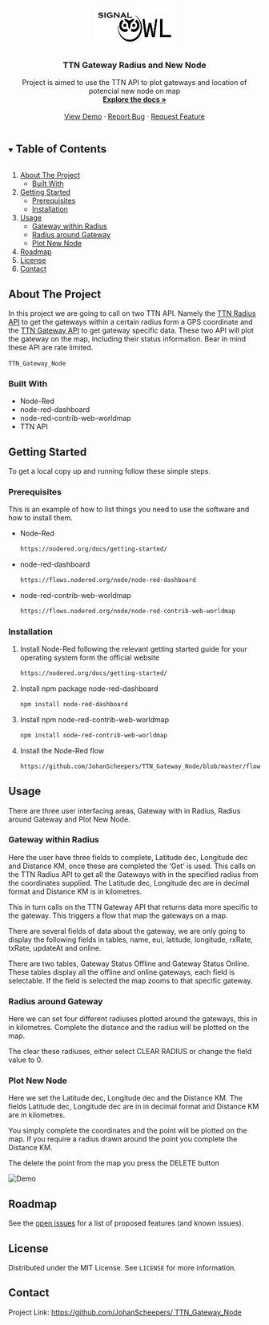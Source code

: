 ﻿<!-- PROJECT LOGO -->
<br />
<p align="center">
  <a href="https://github.com/JohanScheepers/TTN_Gateway_Node">
    <img src="images/SIGNALOWL.jpg" alt="Logo" width="160" height="80">
  </a>

  <h3 align="center">TTN Gateway Radius and New Node</h3>

  <p align="center">
    Project is aimed to use the TTN API to plot gateways and location of potencial new node on map
    <br />
    <a href="https://github.com/JohanScheepers/TTN_Gateway_Node"><strong>Explore the docs »</strong></a>
    <br />
    <br />
    <a href="https://github.com/JohanScheepers/TTN_Gateway_Node/blob/main/images/gatewayRadius.gif">View Demo</a>
    ·
    <a href="https://github.com/JohanScheepers/TTN_Gateway_Node/issues">Report Bug</a>
    ·
    <a href="https://github.com/JohanScheepers/TTN_Gateway_Node/issues">Request Feature</a>
  </p>
</p>



<!-- TABLE OF CONTENTS -->
<details open="open">
  <summary><h2 style="display: inline-block">Table of Contents</h2></summary>
  <ol>
    <li>
      <a href="#about-the-project">About The Project</a>
      <ul>
        <li><a href="#built-with">Built With</a></li>
      </ul>
    </li>
    <li>
      <a href="#getting-started">Getting Started</a>
      <ul>
        <li><a href="#prerequisites">Prerequisites</a></li>
        <li><a href="#installation">Installation</a></li>
      </ul>
    </li>
    <li>
	<a href="#usage">Usage</a>
	<ul>
        <li><a href="#gateway within radius">Gateway within Radius</a></li>
        <li><a href="#radius around gateway">Radius around Gateway</a></li>
        <li><a href="#plot new node">Plot New Node</a></li>
      </ul>
    </li> 
    <li><a href="#roadmap">Roadmap</a></li>
    <li><a href="#license">License</a></li>
    <li><a href="#contact">Contact</a></li>
  </ol>
</details>



<!-- ABOUT THE PROJECT -->
## About The Project

In this project we are going to call on two TTN API. Namely the <a href="https://mapper.packetbroker.net/api/v2/gateways?distanceWithin[latitude]=52.3676&distanceWithin[longitude]=4.9041&distanceWithin[distance]=7500&netID=000013&tenantID=ttn">TTN Radius API</a> to get the gateways within a certain radius form a GPS coordinate and the <a href="https://mapper.packetbroker.net/api/v2/gateways/netID=000013,tenantID=ttn,id=bb1st-jansmuts-1">TTN Gateway API</a> to get gateway specific data. These two API will plot the gateway on the map, including their status information. Bear in mind these API are rate limited.



`TTN_Gateway_Node`


### Built With

* []()Node-Red
* []()node-red-dashboard
* []()node-red-contrib-web-worldmap
* []()TTN API




<!-- GETTING STARTED -->
## Getting Started

To get a local copy up and running follow these simple steps.

### Prerequisites

This is an example of how to list things you need to use the software and how to install them.
* Node-Red
  ```sh
  https://nodered.org/docs/getting-started/
  ```

* node-red-dashboard
  ```sh
  https://flows.nodered.org/node/node-red-dashboard
  ```

* node-red-contrib-web-worldmap
  ```sh
  https://flows.nodered.org/node/node-red-contrib-web-worldmap
  ```




### Installation

1. Install Node-Red following the relevant getting started guide for your operating system form the official website
   ```sh
   https://nodered.org/docs/getting-started/
   ```
2. Install npm  package node-red-dashboard
   ```sh
   npm install node-red-dashboard
   ```
3. Install npm  node-red-contrib-web-worldmap
   ```sh
   npm install node-red-contrib-web-worldmap
   ```
4. Install the Node-Red flow
   ```sh
   https://github.com/JohanScheepers/TTN_Gateway_Node/blob/master/flow/TTN_Gateway_Radius.json
   ```





<!-- USAGE EXAMPLES -->
## Usage

There are three user interfacing areas, Gateway with in Radius, Radius around Gateway and Plot New Node.

### Gateway within Radius

Here the user have three fields to complete, Latitude dec, Longitude dec and Distance KM, once these are completed the ‘Get’ is used. This calls on the TTN Radius API to get all the Gateways with in the specified radius from the coordinates supplied. The Latitude dec, Longitude dec are in decimal format and Distance KM is in kilometres.

This in turn calls on the TTN Gateway API that returns data more specific to the gateway. This triggers a flow that map the gateways on a map.

There are several fields of data about the gateway, we are only going  to display the following fields in tables, name, eui, latitude, longitude, rxRate, txRate, updateAt and online.

There are two tables, Gateway Status Offline and Gateway Status Online. These tables display all the offline and online gateways, each field is selectable. If the field is selected the map zooms to that specific gateway.

### Radius around Gateway

Here we can set four different radiuses plotted around the gateways, this in in kilometres. Complete the distance and the radius will be plotted on the map.

The clear these radiuses, either select CLEAR RADIUS or change the field value to 0.

### Plot New Node

Here we set the Latitude dec, Longitude dec and the Distance KM. The fields Latitude dec, Longitude dec are in in decimal format and Distance KM are in kilometres.

You simply complete the coordinates and the point will be plotted on the map. If you require a radius drawn around the point you complete the Distance KM.

The delete the point from the map you press the DELETE button

 
<img src="images/gatewayRadius.gif" alt="Demo" width="600" height="300">




<!-- ROADMAP -->
## Roadmap

See the [open issues](https://github.com/JohanScheepers/TTN_Gateway_Node/issues) for a list of proposed features (and known issues).



<!-- LICENSE -->
## License

Distributed under the MIT License. See `LICENSE` for more information.



<!-- CONTACT -->
## Contact


Project Link: [https://github.com/JohanScheepers/ TTN_Gateway_Node](https://github.com/JohanScheepers/TTN_Gateway_Node)






<!-- MARKDOWN LINKS & IMAGES -->
<!-- https://www.markdownguide.org/basic-syntax/#reference-style-links -->

[forks-shield]: https://img.shields.io/github/forks/JohanScheepers/repo.svg?style=for-the-badge
[forks-url]: https://github.com/JohanScheepers/repo/network/members
[stars-shield]: https://img.shields.io/github/stars/JohanScheepers/repo.svg?style=for-the-badge
[stars-url]:https://github.com/JohanScheepers/TTN_Gateway_Node/stargazers
[issues-shield]: https://img.shields.io/github/issues/JohanScheepers/repo.svg?style=for-the-badge
[issues-url]: https://github.com/JohanScheepers/repo/issues
[license-shield]: https://img.shields.io/github/license/JohanScheepers/repo.svg?style=for-the-badge
[license-url]: https://github.com/JohanScheepers/repo/blob/master/LICENSE.txt
[linkedin-shield]: https://img.shields.io/badge/-LinkedIn-black.svg?style=for-the-badge&logo=linkedin&colorB=555
[linkedin-url]: https://www.linkedin.com/in/johan-scheepers-6a263514a/
